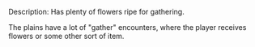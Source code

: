 Description: Has plenty of flowers ripe for gathering.

The plains have a lot of "gather" encounters, where the player receives flowers or some other sort of item.